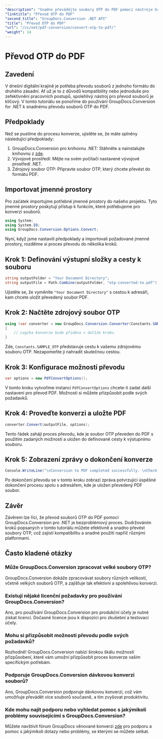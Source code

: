 ```yaml
---
"description": "Snadno převádějte soubory OTP do PDF pomocí nástroje GroupDocs.Conversion pro .NET. Zefektivněte si pracovní postup s tímto intuitivním nástrojem pro převod souborů."
"linktitle": "Převod OTP do PDF"
"second_title": "GroupDocs.Conversion .NET API"
"title": "Převod OTP do PDF"
"url": "/cs/net/pdf-conversion/convert-otp-to-pdf/"
"weight": 14
---
```


# Převod OTP do PDF

## Zavedení
V dnešní digitální krajině je potřeba převodu souborů z jednoho formátu do druhého zásadní. Ať už je to z důvodů kompatibility nebo jednoduše pro zefektivnění pracovních postupů, spolehlivý nástroj pro převod souborů je klíčový. V tomto tutoriálu se ponoříme do používání GroupDocs.Conversion for .NET k snadnému převodu souborů OTP do PDF.
## Předpoklady
Než se pustíme do procesu konverze, ujistěte se, že máte splněny následující předpoklady:
1. GroupDocs.Conversion pro knihovnu .NET: Stáhněte a nainstalujte knihovnu z [zde](https://releases.groupdocs.com/conversion/net/).
2. Vývojové prostředí: Mějte na svém počítači nastavené vývojové prostředí .NET.
3. Zdrojový soubor OTP: Připravte soubor OTP, který chcete převést do formátu PDF.

## Importovat jmenné prostory
Pro začátek importujme potřebné jmenné prostory do našeho projektu. Tyto jmenné prostory poskytují přístup k funkcím, které potřebujeme pro konverzi souborů.

```csharp
using System;
using System.IO;
using GroupDocs.Conversion.Options.Convert;
```

Nyní, když jsme nastavili předpoklady a importovali požadované jmenné prostory, rozdělme si proces převodu do několika kroků.
## Krok 1: Definování výstupní složky a cesty k souboru
```csharp
string outputFolder = "Your Document Directory";
string outputFile = Path.Combine(outputFolder, "otp-converted-to.pdf");
```
Ujistěte se, že vyměníte `"Your Document Directory"` s cestou k adresáři, kam chcete uložit převedený soubor PDF.
## Krok 2: Načtěte zdrojový soubor OTP
```csharp
using (var converter = new GroupDocs.Conversion.Converter(Constants.SAMPLE_OTP))
{
    // Logika konverze bude přidána v dalším kroku.
}
```
Zde, `Constants.SAMPLE_OTP` představuje cestu k vašemu zdrojovému souboru OTP. Nezapomeňte ji nahradit skutečnou cestou.
## Krok 3: Konfigurace možností převodu
```csharp
var options = new PdfConvertOptions();
```
V tomto kroku vytvoříme instanci `PdfConvertOptions` chcete-li zadat další nastavení pro převod PDF. Možnosti si můžete přizpůsobit podle svých požadavků.
## Krok 4: Proveďte konverzi a uložte PDF
```csharp
converter.Convert(outputFile, options);
```
Tento řádek zahájí proces převodu, kde je soubor OTP převeden do PDF s použitím zadaných možností a uložen do definované cesty k výstupnímu souboru.
## Krok 5: Zobrazení zprávy o dokončení konverze
```csharp
Console.WriteLine("\nConversion to PDF completed successfully. \nCheck output in {0}", outputFolder);
```
Po dokončení převodu se v tomto kroku zobrazí zpráva potvrzující úspěšné dokončení procesu spolu s adresářem, kde je uložen převedený PDF soubor.

## Závěr
Závěrem lze říci, že převod souborů OTP do PDF pomocí GroupDocs.Conversion pro .NET je bezproblémový proces. Dodržováním kroků popsaných v tomto tutoriálu můžete efektivně a snadno převést soubory OTP, což zajistí kompatibilitu a snadné použití napříč různými platformami.
## Často kladené otázky
### Může GroupDocs.Conversion zpracovat velké soubory OTP?
GroupDocs.Conversion dokáže zpracovávat soubory různých velikostí, včetně velkých souborů OTP, a zajišťuje tak efektivní a spolehlivou konverzi.
### Existují nějaké licenční požadavky pro používání GroupDocs.Conversion?
Ano, pro používání GroupDocs.Conversion pro produkční účely je nutné získat licenci. Dočasné licence jsou k dispozici pro zkušební a testovací účely.
### Mohu si přizpůsobit možnosti převodu podle svých požadavků?
Rozhodně! GroupDocs.Conversion nabízí širokou škálu možností přizpůsobení, které vám umožní přizpůsobit proces konverze vašim specifickým potřebám.
### Podporuje GroupDocs.Conversion dávkovou konverzi souborů?
Ano, GroupDocs.Conversion podporuje dávkovou konverzi, což vám umožňuje převádět více souborů současně, a tím zvyšovat produktivitu.
### Kde mohu najít podporu nebo vyhledat pomoc s jakýmikoli problémy souvisejícími s GroupDocs.Conversion?
Můžete navštívit fórum GroupDocs věnované konverzi [zde](https://forum.groupdocs.com/c/conversion/11) pro podporu a pomoc s jakýmikoli dotazy nebo problémy, se kterými se můžete setkat.